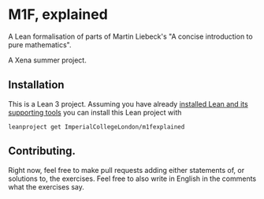 # M1F, explained

A Lean formalisation of parts of Martin Liebeck's "A concise introduction to pure mathematics".

A Xena summer project.

## Installation

This is a Lean 3 project. Assuming you have already [installed Lean and its supporting tools](https://leanprover-community.github.io/get_started.html#regular-install) you can install this Lean project with

```
leanproject get ImperialCollegeLondon/m1fexplained
```

## Contributing.

Right now, feel free to make pull requests adding either statements of, or solutions to, the exercises. Feel free to also write in English in the comments what the exercises say.

